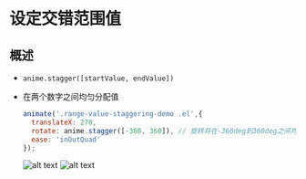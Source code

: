 # 设定交错范围值

## 概述

+ `anime.stagger([startValue, endValue])`

+ 在两个数字之间均匀分配值

  ```js
  animate('.range-value-staggering-demo .el',{
    translateX: 270,
    rotate: anime.stagger([-360, 360]), // 旋转将在-360deg到360deg之间均匀分布在所有元素之间
    ease: 'inOutQuad'
  });
  ```

  ![alt text](images/rotate.png)
  ![alt text](images/设定交错范围值.gif)
